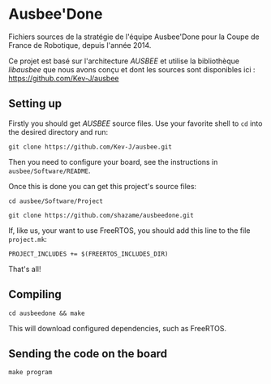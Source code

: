 Ausbee'Done
===========

Fichiers sources de la stratégie de l'équipe Ausbee'Done pour la Coupe de
France de Robotique, depuis l'année 2014.

Ce projet est basé sur l'architecture *AUSBEE* et utilise la bibliothèque
*libausbee* que nous avons conçu et dont les sources sont disponibles ici :
https://github.com/Kev-J/ausbee

Setting up
----------

Firstly you should get *AUSBEE* source files. Use your favorite shell to `cd`
into the desired directory and run:

`git clone https://github.com/Kev-J/ausbee.git`

Then you need to configure your board, see the instructions in
`ausbee/Software/README`.

Once this is done you can get this project's source files:

`cd ausbee/Software/Project`

`git clone https://github.com/shazame/ausbeedone.git`

If, like us, your want to use FreeRTOS, you should add this line to the file
`project.mk`:

`PROJECT_INCLUDES += $(FREERTOS_INCLUDES_DIR)`

That's all!

Compiling
---------

`cd ausbeedone && make`

This will download configured dependencies, such as FreeRTOS.

Sending the code on the board
-----------------------------

`make program`

